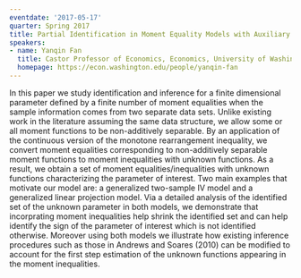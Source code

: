 ```yaml
---
eventdate: '2017-05-17'
quarter: Spring 2017
title: Partial Identification in Moment Equality Models with Auxiliary D
speakers:
- name: Yanqin Fan
  title: Castor Professor of Economics, Economics, University of Washington
  homepage: https://econ.washington.edu/people/yanqin-fan
---
```

In this paper we study identification and inference for a finite dimensional parameter defined by a finite number of moment equalities when the sample information comes from two separate data sets. Unlike existing work in the literature assuming the same data structure, we allow some or all moment functions to be non-additively separable. By an application of the continuous version of the monotone rearrangement inequality, we convert moment equalities corresponding to non-additively separable moment functions to moment inequalities with unknown functions. As a result, we obtain a set of moment equalities/inequalities with unknown functions characterizing the parameter of interest. Two main examples that motivate our model are: a generalized two-sample IV model and a generalized linear projection model. Via a detailed analysis of the identified set of the unknown parameter in both models, we demonstrate that incorprating moment inequalities help shrink the identified set and can help identify the sign of the parameter of interest which is not identified otherwise. Moreover using both models we illustrate how existing inference procedures such as those in Andrews and Soares (2010) can be modified to account for the first step estimation of the unknown functions appearing in the moment inequalities.